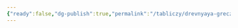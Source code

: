 ```yaml
---
{"ready":false,"dg-publish":true,"permalink":"/tabliczy/drevnyaya-grecziya/venera-milosskaya/","dgPassFrontmatter":true}
---
```



